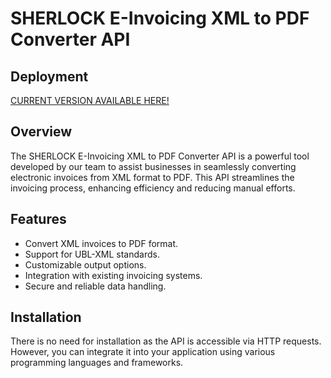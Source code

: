 # SHERLOCK E-Invoicing XML to PDF Converter API

## Deployment
[CURRENT VERSION AVAILABLE HERE!](http://sherlock-api-env.eba-npa7xirg.ap-southeast-2.elasticbeanstalk.com/)

## Overview
The SHERLOCK E-Invoicing XML to PDF Converter API is a powerful tool developed by our team to assist businesses in seamlessly converting electronic invoices from XML format to PDF. This API streamlines the invoicing process, enhancing efficiency and reducing manual efforts.

## Features
- Convert XML invoices to PDF format.
- Support for UBL-XML standards.
- Customizable output options.
- Integration with existing invoicing systems.
- Secure and reliable data handling.

## Installation
There is no need for installation as the API is accessible via HTTP requests. However, you can integrate it into your application using various programming languages and frameworks.
